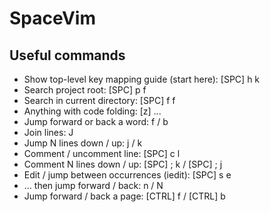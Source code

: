 # SpaceVim

## Useful commands

* Show top-level key mapping guide (start here): [SPC] h k
* Search project root: [SPC] p f
* Search in current directory: [SPC] f f
* Anything with code folding: [z] ...
* Jump forward or back a word: f / b
* Join lines: J
* Jump N lines down / up: <N> j / <N> k
* Comment / uncomment line: [SPC] c l
* Comment N lines down / up: [SPC] ; <N> k / [SPC] ; <N> j
* Edit / jump between occurrences (iedit): [SPC] s e
* ... then jump forward / back: n / N
* Jump forward / back a page: [CTRL] f / [CTRL] b

